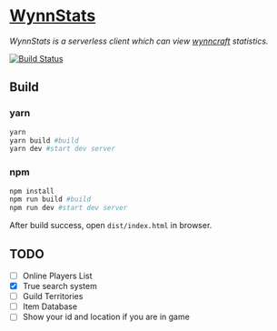 # [WynnStats](https://maple3142.github.io/wynn/)
*WynnStats is a serverless client which can view [wynncraft](https://wynncraft.com/) statistics.*

[![Build Status](https://travis-ci.org/maple3142/WynnStats.svg?branch=master)](https://travis-ci.org/maple3142/WynnStats)

## Build
### yarn
```sh
yarn
yarn build #build
yarn dev #start dev server
```
### npm
```sh
npm install
npm run build #build
npm run dev #start dev server
```
After build success, open `dist/index.html` in browser.

## TODO
- [ ] Online Players List
- [x] True search system
- [ ] Guild Territories
- [ ] Item Database
- [ ] Show your id and location if you are in game